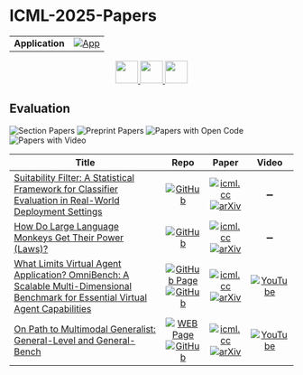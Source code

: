 # ICML-2025-Papers

<table>
    <tr>
        <td><strong>Application</strong></td>
        <td>
            <a href="https://huggingface.co/spaces/DmitryRyumin/NewEraAI-Papers" style="float:left;">
                <img src="https://img.shields.io/badge/🤗-NewEraAI--Papers-FFD21F.svg" alt="App" />
            </a>
        </td>
    </tr>
</table>

<div align="center">
    <a href="https://github.com/DmitryRyumin/ICML-2025-Papers/blob/main/sections/2025/main/deep-learning-architectures.md">
        <img src="https://cdn.jsdelivr.net/gh/DmitryRyumin/NewEraAI-Papers@main/images/left.svg" width="40" alt="" />
    </a>
    <a href="https://github.com/DmitryRyumin/ICML-2025-Papers/blob/main/README.md">
        <img src="https://cdn.jsdelivr.net/gh/DmitryRyumin/NewEraAI-Papers@main/images/home.svg" width="40" alt="" />
    </a>
    <a href="https://github.com/DmitryRyumin/ICML-2025-Papers/blob/main/sections/2025/main/social-and-economic-perspectives.md">
        <img src="https://cdn.jsdelivr.net/gh/DmitryRyumin/NewEraAI-Papers@main/images/right.svg" width="40" alt="" />
    </a>
</div>

## Evaluation

![Section Papers](https://img.shields.io/badge/Section%20Papers-4-42BA16) ![Preprint Papers](https://img.shields.io/badge/Preprint%20Papers-3-b31b1b) ![Papers with Open Code](https://img.shields.io/badge/Papers%20with%20Open%20Code-3-1D7FBF) ![Papers with Video](https://img.shields.io/badge/Papers%20with%20Video-0-FF0000)

| **Title** | **Repo** | **Paper** | **Video** |
|-----------|:--------:|:---------:|:---------:|
| [Suitability Filter: A Statistical Framework for Classifier Evaluation in Real-World Deployment Settings](https://icml.cc/virtual/2025/poster/45090) | [![GitHub](https://img.shields.io/github/stars/cleverhans-lab/suitability?style=flat)](https://github.com/cleverhans-lab/suitability) | [![icml.cc](https://img.shields.io/badge/html-icml.cc-2494E0.svg)](https://icml.cc/virtual/2025/poster/45090) <br /> [![arXiv](https://img.shields.io/badge/arXiv-2505.22356-b31b1b.svg)](http://arxiv.org/abs/2505.22356) | :heavy_minus_sign: |
| [How Do Large Language Monkeys Get Their Power (Laws)?](https://icml.cc/virtual/2025/poster/45319) | [![GitHub](https://img.shields.io/github/stars/RylanSchaeffer/KoyejoLab-Large-How-Do-Language-Monkey-Power-Get-Their-Power?style=flat)](https://github.com/RylanSchaeffer/KoyejoLab-Large-How-Do-Language-Monkey-Power-Get-Their-Power) | [![icml.cc](https://img.shields.io/badge/html-icml.cc-2494E0.svg)](https://icml.cc/virtual/2025/poster/45319) <br /> [![arXiv](https://img.shields.io/badge/arXiv-2502.17578-b31b1b.svg)](http://arxiv.org/abs/2502.17578) | :heavy_minus_sign: |
| [What Limits Virtual Agent Application? OmniBench: A Scalable Multi-Dimensional Benchmark for Essential Virtual Agent Capabilities](https://icml.cc/virtual/2025/poster/46463) | [![GitHub Page](https://img.shields.io/badge/GitHub-Page-159957.svg)](https://omni-bench.github.io/) <br /> [![GitHub](https://img.shields.io/github/stars/antgroup/OmniBench?style=flat)](https://github.com/antgroup/OmniBench) | [![icml.cc](https://img.shields.io/badge/html-icml.cc-2494E0.svg)](https://icml.cc/virtual/2025/poster/46463) <br /> [![arXiv](https://img.shields.io/badge/arXiv-2506.08933-b31b1b.svg)](http://arxiv.org/abs/2506.08933) | [![YouTube](https://img.shields.io/badge/YouTube-%23FF0000.svg?style=for-the-badge&logo=YouTube&logoColor=white)](https://www.youtube.com/watch?v=ajhFH4rIN3w) |
| [On Path to Multimodal Generalist: General-Level and General-Bench](https://icml.cc/virtual/2025/poster/45047) | [![WEB Page](https://img.shields.io/badge/WEB-Page-159957.svg)](https://generalist.top/) <br /> [![GitHub](https://img.shields.io/github/stars/path2generalist/General-Level?style=flat)](https://github.com/path2generalist/General-Level) | [![icml.cc](https://img.shields.io/badge/html-icml.cc-2494E0.svg)](https://icml.cc/virtual/2025/poster/45047) <br /> [![arXiv](https://img.shields.io/badge/arXiv-2505.04620-b31b1b.svg)](http://arxiv.org/abs/2505.04620) | [![YouTube](https://img.shields.io/badge/YouTube-%23FF0000.svg?style=for-the-badge&logo=YouTube&logoColor=white)](https://www.youtube.com/watch?v=ccd2PSiA57I) |
